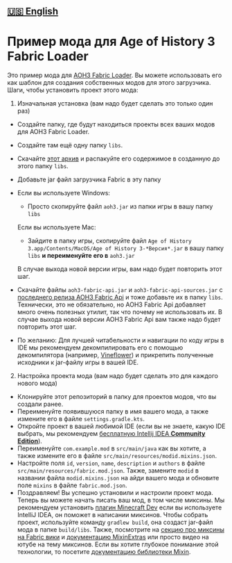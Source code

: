 [🇺🇸 English](https://github.com/MushroomMif/example-aoh3-fabric-mod/blob/master/README.md)
-----
Пример мода для Age of History 3 Fabric Loader
============
Это пример мода для [AOH3 Fabric Loader](https://github.com/MushroomMif/aoh3-fabric-loader).
Вы можете использовать его как шаблон для создания собственных модов для этого загрузчика.
Шаги, чтобы установить проект этого мода:
1. Изначальная установка (вам надо будет сделать это только один раз)
- Создайте папку, где будут находиться проекты всех ваших модов для AOH3 Fabric Loader.
- Создайте там ещё одну папку `libs`.
- Скачайте [этот архив](https://disk.yandex.ru/d/eTRhqz-oJE8lpQ) и распакуйте его 
содержимое в созданную до этого папку `libs`.
- Добавьте jar файл загрузчика Fabric в эту папку
- Если вы используете Windows:
  - Просто скопируйте файл `aoh3.jar` из папки игры в вашу папку `libs`

  Если вы используете Mac:
  - Зайдите в папку игры, скопируйте файл `Age of History 3.app/Contents/MacOS/Age of History 3-*Версия*.jar`
    в вашу папку `libs` **и переименуйте его в** `aoh3.jar`

  В случае выхода новой версии игры, вам надо будет повторить этот шаг.
- Скачайте файлы `aoh3-fabric-api.jar` и `aoh3-fabric-api-sources.jar` с
  [последнего релиза AOH3 Fabric Api](https://github.com/MushroomMif/aoh3-fabric-api/releases/latest)
  и тоже добавьте их в папку `libs`. Технически, это не обязательно, но
  AOH3 Fabric Api добавляет много очень полезных утилит, так что почему не использовать их.
  В случае выхода новой версии AOH3 Fabric Api вам также надо будет повторить этот шаг.
- По желанию: Для лучшей читабельности и навигации по коду игры в IDE
  мы рекомендуем декомпилировать его с помощью декомпилятора
  (например, [Vineflower](https://github.com/Vineflower/vineflower))
  и прикрепить полученные исходники к jar-файлу игры в вашей IDE.
2. Настройка проекта мода (вам надо будет сделать это для каждого нового мода)
- Клонируйте этот репозиторий в папку для проектов модов, что вы создали ранее.
- Переименуйте появившуюся папку в имя вашего мода, а также измените его в файле
  `settings.gradle.kts`.
- Откройте проект в вашей любимой IDE (если вы не знаете, какую IDE выбрать,
  мы рекомендуем [бесплатную Intellij IDEA **Community Edition**](https://jetbrains.com/idea/download/)).
- Переименуйте `com.example.mod` в `src/main/java` как вы хотите, а также измените его
  в файле `src/main/resources/modid.mixins.json`.
- Настройте поля `id`, `version`, `name`, `description` и `authors` в файле
  `src/main/resources/fabric.mod.json`. Также, замените `modid` в названии файла
  `modid.mixins.json` на айди вашего мода и обновите поле `mixins` в файле
  `fabric.mod.json`.
- Поздравляем! Вы успешно установили и настроили проект мода.
  Теперь вы можете начать писать ваш мод, в том числе миксины. 
  Мы рекомендуем установить [плагин Minecraft Dev](https://mcdev.io/)
  если вы используете IntelliJ IDEA, он поможет в написании миксинов. 
  Чтобы собрать проект, используйте команду `gradlew build`,
  она создаст jar-файл мода в папке `build/libs`. Также, посмотрите на
  [секцию про миксины на Fabric вики](https://fabricmc.net/wiki/tutorial:mixin_introduction) и
  [документацию MixinExtras](https://github.com/LlamaLad7/MixinExtras/wiki)
  или просто видео на ютубе на тему миксинов. 
  Если вы хотите глубокое понимание этой технологии, то посетите
  [документацию библиотеки Mixin](https://github.com/SpongePowered/Mixin/wiki).
